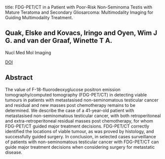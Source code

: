 title: FDG-PET/CT in a Patient with Poor-Risk Non-Seminoma Testis with Mature Teratoma and Secondary Gliosarcoma: Multimodality Imaging for Guiding Multimodality Treatment.

## Quak, Elske and Kovacs, Iringo and Oyen, Wim J G. and van der Graaf, Winette T A.
Nucl Med Mol Imaging

<a href="https://doi.org/10.1007/s13139-015-0321-9">DOI</a>

## Abstract
The value of F-18-fluorodeoxyglucose positron emission tomography/computed tomography (FDG-PET/CT) in detecting viable tumours in patients with metastasised non-seminomatous testicular cancer and residual and new masses post chemotherapy remains to be determined. We describe the case of a 41-year-old patient with metastasised non-seminomatous testicular cancer, with both retroperitoneal and extra-retroperitoneal residual masses post chemotherapy, for whom FDG-PET/CT guided major treatment decisions. FDG-PET/CT correctly identified the locations of viable tumour, as was proved by histology, and successfully guided surgery. In conclusion, in selected cases surveillance of patients with non-seminomatous testicular cancer with FDG-PET/CT can guide major treatment decisions when considering surgery for metastatic disease.

